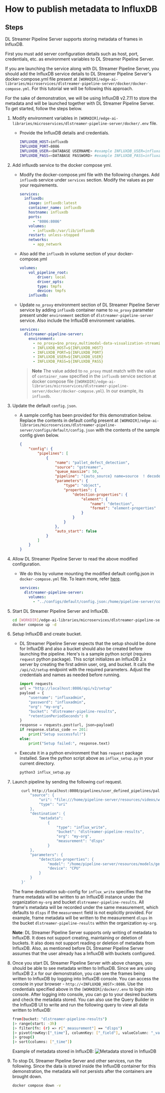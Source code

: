 # How to publish metadata to InfluxDB

## Steps

DL Streamer Pipeline Server supports storing metadata of frames in InfluxDB.

First you must add server configuration details such as host, port, credentials, etc. as environment variables to DL Streamer Pipeline Server. 

If you are launching the service along with DL Streamer Pipeline Server, you should add the InfluxDB service details to DL Streamer Pipeline Server's docker-compose.yml file present at `[WORKDIR]/edge-ai-libraries/microservices/dlstreamer-pipeline-server/docker/docker-compose.yml`. For this tutorial we will be following this approach.


For the sake of demonstration, we will be using InfluxDB v2.7.11 to store the metadata and will be launched together with DL Streamer Pipeline Server. To get started, follow the steps below.

1. Modify environment variables in `[WORKDIR]/edge-ai-libraries/microservices/dlstreamer-pipeline-server/docker/.env` file.
    - Provide the InfluxDB details and credentials.

        ```sh
        INFLUXDB_HOST=influxdb
        INFLUXDB_PORT=8086
        INFLUXDB_USER=<DATABASE USERNAME> #example INFLUXDB_USER=influxadmin
        INFLUXDB_PASS=<DATABASE PASSWORD> #example INFLUXDB_PASS=influxadmin
        ```

2. Add influxdb service to the docker compose yml.
    - Modify the docker-compose.yml file with the following changes. Add `influxdb` service under `services` section. Modify the values as per your requirements.

        ```yaml
        services:
          influxdb:
            image: influxdb:latest
            container_name: influxdb
            hostname: influxdb
            ports:
              - "8086:8086"
            volumes:
              - influxdb:/var/lib/influxdb
            restart: unless-stopped
            networks:
              - app_network
        ```
    - Also add the `influxdb` in volume section of your docker-compose.yml

        ```yaml
        volumes:
            vol_pipeline_root:
                driver: local
                driver_opts:
                type: tmpfs
                device: tmpfs
            influxdb:
        ```

    - Update `no_proxy` environment section of DL Streamer Pipeline Server service by adding `influxdb` container name to `no_proxy` parameter present under `environment` section of `dlstreamer-pipeline-server` service. Also include the InfluxDB environment variables.
        ```yaml
        services:
          dlstreamer-pipeline-server:
            environment:
              - no_proxy=$no_proxy,multimodal-data-visualization-streaming,${RTSP_CAMERA_IP},${OTEL_COLLECTOR_HOST},${S3_STORAGE_HOST},${INFLUXDB_HOST},influxdb
              - INFLUXDB_HOST=${INFLUXDB_HOST}
              - INFLUXDB_PORT=${INFLUXDB_PORT}
              - INFLUXDB_USER=${INFLUXDB_USER}
              - INFLUXDB_PASS=${INFLUXDB_PASS}
        ```
        
        > **Note** The value added to `no_proxy` must match with the value of `container_name` specified in the `influxdb` service section at docker compose file (`[WORKDIR]/edge-ai-libraries/microservices/dlstreamer-pipeline-server/docker/docker-compose.yml`). In our example, its `influxdb`.

3. Update the default `config.json`.
    - A sample config has been provided for this demonstration below. Replace the contents in default config present at `[WORKDIR]/edge-ai-libraries/microservices/dlstreamer-pipeline-server/configs/default/config.json` with the contents of the sample config given below.
        ```json
        {
            "config": {
                "pipelines": [
                    {
                        "name": "pallet_defect_detection",
                        "source": "gstreamer",
                        "queue_maxsize": 50,
                        "pipeline": "{auto_source} name=source  ! decodebin ! videoconvert ! gvadetect name=detection model-instance-id=inst0 ! queue ! gvafpscounter ! gvametaconvert add-empty-results=true name=metaconvert ! appsink name=destination",
                        "parameters": {
                            "type": "object",
                            "properties": {
                                "detection-properties": {
                                    "element": {
                                        "name": "detection",
                                        "format": "element-properties"
                                    }
                                }
                            }
                        },
                        "auto_start": false
                    }
                ]
            }
        }
        ```

4. Allow DL Streamer Pipeline Server to read the above modified configuration. 
    - We do this by volume mounting the modified default config.json in `docker-compose.yml` file. To learn more, refer [here](how-to-change-dlstreamer-pipeline.md).

        ```yaml
        services:
          dlstreamer-pipeline-server:
            volumes:
              - "../configs/default/config.json:/home/pipeline-server/config.json"
        ```
5. Start DL Streamer Pipeline Server and InfluxDB.
    ```sh
    cd [WORKDIR]/edge-ai-libraries/microservices/dlstreamer-pipeline-server/docker
    docker compose up -d
    ```
6. Setup InfluxDB and create bucket.
    - DL Streamer Pipeline Server expects that the setup should be done for InfluxDB and also a bucket should also be created before launching the pipeline. 
    Here's is a sample python script (requires `request` python package). This script initializes an InfluxDB 2.x server by creating the first admin user, org, and bucket. It calls the `/api/v2/setup` endpoint with the required parameters. Adjust the credentials and names as needed before running.
        ```python
        import requests
        url = "http://localhost:8086/api/v2/setup"
        payload = {
            "username": "influxadmin",
            "password": "influxadmin",
            "org": "my-org",
            "bucket": "dlstreamer-pipeline-results",
            "retentionPeriodSeconds": 0
        }
        response = requests.post(url, json=payload)
        if response.status_code == 201:
            print("Setup successful!")
        else:
            print("Setup failed:", response.text)
        ```
    - Execute it in a python environment that has `request` package installed. Save the python script above as `influx_setup.py` in your current directory.
        ```sh
        python3 influx_setup.py
        ```
7. Launch pipeline by sending the following curl request.
    ``` sh
        curl http://localhost:8080/pipelines/user_defined_pipelines/pallet_defect_detection -X POST -H 'Content-Type: application/json' -d '{
            "source": {
                "uri": "file:///home/pipeline-server/resources/videos/warehouse.avi",
                "type": "uri"
            },
            "destination": {
                "metadata":
                    {
                        "type": "influx_write",
                        "bucket": "dlstreamer-pipeline-results",
                        "org": "my-org",
                        "measurement": "dlsps"
                    }
            },
            "parameters": {
                "detection-properties": {
                    "model": "/home/pipeline-server/resources/models/geti/pallet_defect_detection/deployment/Detection/model/model.xml",
                    "device": "CPU"
                }
            }
        }'
    ```
    The frame destination sub-config for `influx_write` specifies that the frame metadata will be written to an InfluxDB instance under the organization `my-org` and bucket `dlstreamer-pipeline-results`. All frame's metadata will be recorded under the same measurement, which defaults to `dlsps` if the `measurement` field is not explicitly provided. For example, frame metadata will be written to the measurement `dlsps` in the bucket `dlstreamer-pipeline-results` within the organization `my-org`.
    
    **Note**: DL Streamer Pipeline Server supports only writing of metadata to InfluxDB. It does not support creating, maintaining or deletion of buckets. It also does not support reading or deletion of metadata from InfluxDB. Also, as mentioned before DL Streamer Pipeline Server assumes that the user already has a InfluxDB with buckets configured.
8. Once you start DL Streamer Pipeline Server with above changes, you should be able to see metadata written to InfluxDB. Since we are using InfluxDB 2.x for our demonstration, you can see the frames being written to InfluxDB by logging into InfluxDB console. You can access the console in your browser - `http://<INFLUXDB_HOST>:8086`. Use the credentials specified above in the `[WORKDIR]/docker/.env` to login into console. After logging into console, you can go to your desired buckets and check the metadata stored.
    You can also use the Query Builder in the InfluxDB UI to write and run the following query to view all data written to InfluxDB:
    ```sh
    from(bucket: "dlstreamer-pipeline-results")
    |> range(start: -3h)
    |> filter(fn: (r) => r["_measurement"] == "dlsps")
    |> pivot(rowKey:["_time"], columnKey: ["_field"], valueColumn: "_value")
    |> group()
    |> sort(columns: ["_time"])
    ```
    Example of metadata stored in InfluxDB:
    ![Metadata stored in InfluxDB](./images/influx_metadata.png)
    
9. To stop DL Streamer Pipeline Server and other services, run the following. Since the data is stored inside the InfluxDB container for this demonstration, the metadata will not persists after the containers are brought down.
    ```sh
    docker compose down -v
    ```